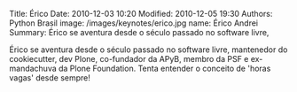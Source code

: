 Title: Érico
Date: 2010-12-03 10:20
Modified: 2010-12-05 19:30
Authors: Python Brasil
image: /images/keynotes/erico.jpg
name: Érico Andrei
Summary: Érico se aventura desde o século passado no software livre,

Érico se aventura desde o século passado no software livre, mantenedor do cookiecutter, dev Plone, co-fundador da APyB, membro da PSF e ex-mandachuva da Plone Foundation. Tenta entender o conceito de 'horas vagas' desde sempre!
